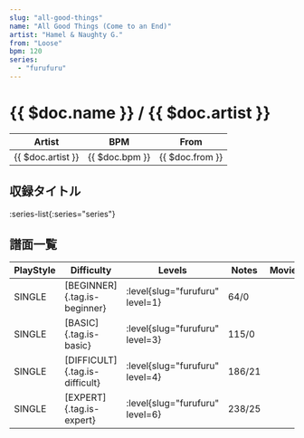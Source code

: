 ```yaml
---
slug: "all-good-things"
name: "All Good Things (Come to an End)"
artist: "Hamel & Naughty G."
from: "Loose"
bpm: 120
series:
  - "furufuru"
---
```


# {{ $doc.name }} / {{ $doc.artist }}

|Artist|BPM|From|
|------|---|----|
|{{ $doc.artist }}|{{ $doc.bpm }}|{{ $doc.from }}|

## 収録タイトル

:series-list{:series="series"}

## 譜面一覧

|PlayStyle|Difficulty|Levels|Notes|Movie|
|---------|----------|------|-----|-----|
|SINGLE|[BEGINNER]{.tag.is-beginner}|<div class="field is-grouped is-grouped-multiline"> :level{slug="furufuru" level=1}</div>|64/0||
|SINGLE|[BASIC]{.tag.is-basic}|<div class="field is-grouped is-grouped-multiline"> :level{slug="furufuru" level=3}</div>|115/0||
|SINGLE|[DIFFICULT]{.tag.is-difficult}|<div class="field is-grouped is-grouped-multiline"> :level{slug="furufuru" level=4}</div>|186/21||
|SINGLE|[EXPERT]{.tag.is-expert}|<div class="field is-grouped is-grouped-multiline"> :level{slug="furufuru" level=6}</div>|238/25||
